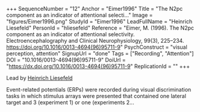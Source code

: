 +++
SequenceNumber = "12"
Anchor = "Eimer1996"
Title = "The N2pc component as an indicator of attentional selecti..."
Image = "figures/Eimer1996.png"
StudyId = "Eimer1996"
LeadFullName = "Heinrich Liesefeld"
PersonId = "hliesefeld"
Reference = "Eimer, M. (1996). The N2pc component as an indicator of attentional selectivity. Electroencephalography and Clinical Neurophysiology, 99(3), 225–234. https://doi.org/10.1016/0013-4694(96)95711-9"
PsychConstruct = "visual perception, attention"
SignupUrl = "done"
Tags = ["Recording", "Attention"]
DOI = "10.1016/0013-4694(96)95711-9"
DoiUrl = "https://dx.doi.org/10.1016/0013-4694(96)95711-9"
ReplicationId = ""
+++

Lead by [Heinrich Liesefeld](/people/#hliesefeld)

Event-related potentials (ERPs) were recorded during visual discrimination tasks in which stimulus arrays were presented that contained one lateral target and 3 (experiment 1) or one (experiments 2...